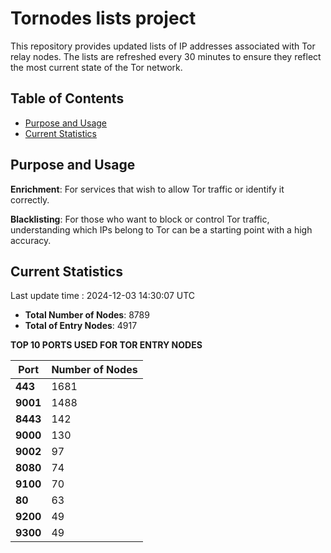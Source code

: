 # Tornodes lists project

This repository provides updated lists of IP addresses associated with Tor relay nodes. The lists are refreshed every 30 minutes to ensure they reflect the most current state of the Tor network.

## Table of Contents

- [Purpose and Usage](#purpose-and-usage)
- [Current Statistics](#current-statistics)


## Purpose and Usage

**Enrichment**: For services that wish to allow Tor traffic or identify it correctly.

**Blacklisting**: For those who want to block or control Tor traffic, understanding which IPs belong to Tor can be a starting point with a high accuracy.

## Current Statistics

Last update time : 2024-12-03 14:30:07 UTC

- **Total Number of Nodes**: 8789
- **Total of Entry Nodes**: 4917

**TOP 10 PORTS USED FOR TOR ENTRY NODES**

| **Port** | **Number of Nodes** |
|------|-----------------|
| **443**   | 1681  |
| **9001**   | 1488  |
| **8443**   | 142  |
| **9000**   | 130  |
| **9002**   | 97  |
| **8080**   | 74  |
| **9100**   | 70  |
| **80**   | 63  |
| **9200**   | 49  |
| **9300**   | 49  |

